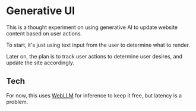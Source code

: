 # Generative UI

This is a thought experiment on using generative AI to update website content based on user actions.

To start, it's just using text input from the user to determine what to render.

Later on, the plan is to track user actions to determine user desires, and update the site accordingly.

## Tech

For now, this uses [WebLLM](https://github.com/mlc-ai/web-llm) for inference to keep it free, but latency is a problem.
